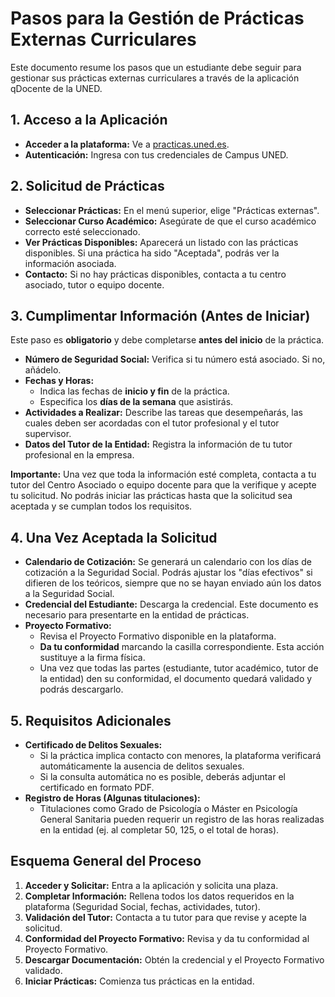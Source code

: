
# Pasos para la Gestión de Prácticas Externas Curriculares

Este documento resume los pasos que un estudiante debe seguir para gestionar sus prácticas externas curriculares a través de la aplicación qDocente de la UNED.

## 1. Acceso a la Aplicación

- **Acceder a la plataforma:** Ve a [practicas.uned.es](https://practicas.uned.es/).
- **Autenticación:** Ingresa con tus credenciales de Campus UNED.

## 2. Solicitud de Prácticas

- **Seleccionar Prácticas:** En el menú superior, elige "Prácticas externas".
- **Seleccionar Curso Académico:** Asegúrate de que el curso académico correcto esté seleccionado.
- **Ver Prácticas Disponibles:** Aparecerá un listado con las prácticas disponibles. Si una práctica ha sido "Aceptada", podrás ver la información asociada.
- **Contacto:** Si no hay prácticas disponibles, contacta a tu centro asociado, tutor o equipo docente.

## 3. Cumplimentar Información (Antes de Iniciar)

Este paso es **obligatorio** y debe completarse **antes del inicio** de la práctica.

- **Número de Seguridad Social:** Verifica si tu número está asociado. Si no, añádelo.
- **Fechas y Horas:**
    - Indica las fechas de **inicio y fin** de la práctica.
    - Especifica los **días de la semana** que asistirás.
- **Actividades a Realizar:** Describe las tareas que desempeñarás, las cuales deben ser acordadas con el tutor profesional y el tutor supervisor.
- **Datos del Tutor de la Entidad:** Registra la información de tu tutor profesional en la empresa.

**Importante:** Una vez que toda la información esté completa, contacta a tu tutor del Centro Asociado o equipo docente para que la verifique y acepte tu solicitud. No podrás iniciar las prácticas hasta que la solicitud sea aceptada y se cumplan todos los requisitos.

## 4. Una Vez Aceptada la Solicitud

- **Calendario de Cotización:** Se generará un calendario con los días de cotización a la Seguridad Social. Podrás ajustar los "días efectivos" si difieren de los teóricos, siempre que no se hayan enviado aún los datos a la Seguridad Social.
- **Credencial del Estudiante:** Descarga la credencial. Este documento es necesario para presentarte en la entidad de prácticas.
- **Proyecto Formativo:**
    - Revisa el Proyecto Formativo disponible en la plataforma.
    - **Da tu conformidad** marcando la casilla correspondiente. Esta acción sustituye a la firma física.
    - Una vez que todas las partes (estudiante, tutor académico, tutor de la entidad) den su conformidad, el documento quedará validado y podrás descargarlo.

## 5. Requisitos Adicionales

- **Certificado de Delitos Sexuales:**
    - Si la práctica implica contacto con menores, la plataforma verificará automáticamente la ausencia de delitos sexuales.
    - Si la consulta automática no es posible, deberás adjuntar el certificado en formato PDF.
- **Registro de Horas (Algunas titulaciones):**
    - Titulaciones como Grado de Psicología o Máster en Psicología General Sanitaria pueden requerir un registro de las horas realizadas en la entidad (ej. al completar 50, 125, o el total de horas).

## Esquema General del Proceso

1.  **Acceder y Solicitar:** Entra a la aplicación y solicita una plaza.
2.  **Completar Información:** Rellena todos los datos requeridos en la plataforma (Seguridad Social, fechas, actividades, tutor).
3.  **Validación del Tutor:** Contacta a tu tutor para que revise y acepte la solicitud.
4.  **Conformidad del Proyecto Formativo:** Revisa y da tu conformidad al Proyecto Formativo.
5.  **Descargar Documentación:** Obtén la credencial y el Proyecto Formativo validado.
6.  **Iniciar Prácticas:** Comienza tus prácticas en la entidad.
